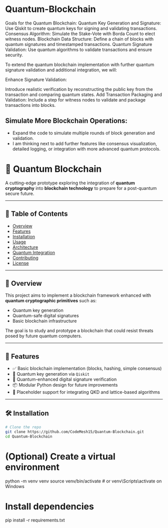 # Quantum-Blockchain
Goals for the Quantum Blockchain:
Quantum Key Generation and Signature:
Use Qiskit to create quantum keys for signing and validating transactions.
Consensus Algorithm:
Simulate the Stake-Vote with Borda Count to elect witness nodes.
Blockchain Data Structure:
Define a chain of blocks with quantum signatures and timestamped transactions.
Quantum Signature Validation:
Use quantum algorithms to validate transactions and ensure security.

To extend the quantum blockchain implementation with further quantum signature validation and additional integration, we will:

Enhance Signature Validation:

Introduce realistic verification by reconstructing the public key from the transaction and comparing quantum states.
Add Transaction Packaging and Validation:
Include a step for witness nodes to validate and package transactions into blocks.
## Simulate More Blockchain Operations:
- Expand the code to simulate multiple rounds of block generation and validation.
- I am thinking next to add further features like consensus visualization, detailed logging, or integration with more advanced quantum protocols.

# 🧠 Quantum Blockchain

A cutting-edge prototype exploring the integration of **quantum cryptography** into **blockchain technology** to prepare for a post-quantum secure future.

---

## 📌 Table of Contents
- [Overview](#-overview)
- [Features](#-features)
- [Installation](#-installation)
- [Usage](#-usage)
- [Architecture](#-architecture)
- [Quantum Integration](#-quantum-integration)
- [Contributing](#-contributing)
- [License](#-license)

---

## 🧩 Overview

This project aims to implement a blockchain framework enhanced with **quantum cryptographic primitives** such as:
- Quantum key generation
- Quantum-safe digital signatures
- Basic blockchain infrastructure

The goal is to study and prototype a blockchain that could resist threats posed by future quantum computers.

---

## 🚀 Features

- ✅ Basic blockchain implementation (blocks, hashing, simple consensus)
- 🔐 Quantum key generation via `Qiskit`
- 🧾 Quantum-enhanced digital signature verification
- 📦 Modular Python design for future improvements
- 🧪 Placeholder support for integrating QKD and lattice-based algorithms

---

## 🛠 Installation

```bash
# Clone the repo
git clone https://github.com/CodeMesh15/Quantum-Blockchain.git
cd Quantum-Blockchain
```

# (Optional) Create a virtual environment
python -m venv venv
source venv/bin/activate  # or venv\Scripts\activate on Windows

# Install dependencies
pip install -r requirements.txt

